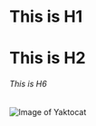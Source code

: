 # This is H1
# This is H2
###### This is H6

![Image of Yaktocat](https://octodex.github.com/images/yaktocat.png)
